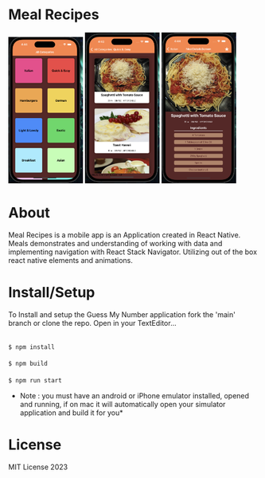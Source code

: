 # Meal Recipes
<img src='./readmeImg/meals1.png' width='150'/> <img src='./readmeImg/meals2.png'  width='150'/> <img src='./readmeImg/meals3.png'  width='150'/>


# About

Meal Recipes is a mobile app is an Application created in React Native. Meals demonstrates and understanding of working with data and implementing navigation with React Stack Navigator. Utilizing out of the box react native elements and animations. 

# Install/Setup

To Install and setup the Guess My Number application fork the 'main' branch or clone the repo. Open in your TextEditor...

```bash

$ npm install

$ npm build

$ npm run start

```

* Note :  you must have an android or iPhone emulator installed, opened and running, if on mac it will automatically open your simulator application and build it for you*


# License 

MIT License 2023

